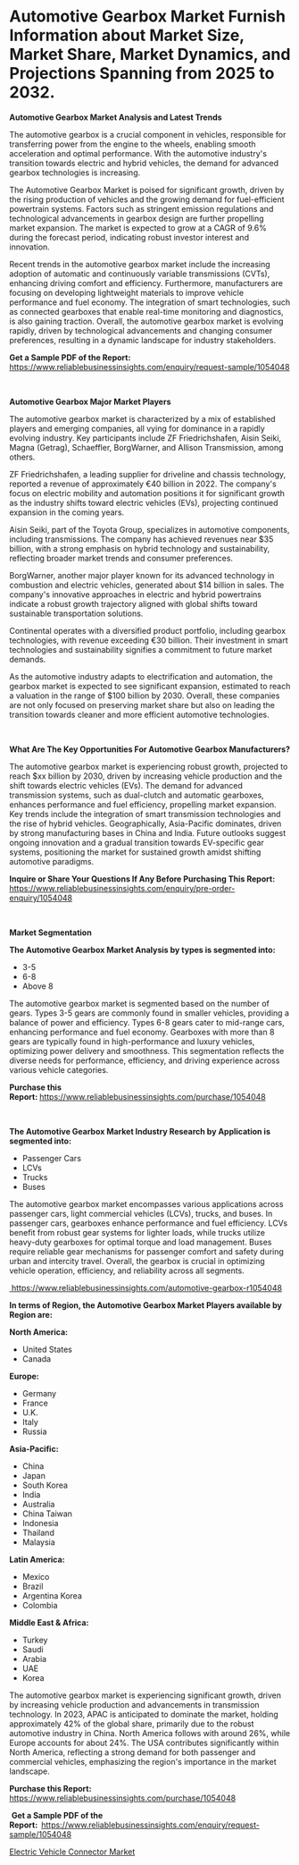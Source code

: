 <p><h1>Automotive Gearbox Market Furnish Information about Market Size, Market Share, Market Dynamics, and Projections Spanning from 2025 to 2032.</h1></p><p><strong>Automotive Gearbox Market Analysis and Latest Trends</strong></p>
<p><p>The automotive gearbox is a crucial component in vehicles, responsible for transferring power from the engine to the wheels, enabling smooth acceleration and optimal performance. With the automotive industry's transition towards electric and hybrid vehicles, the demand for advanced gearbox technologies is increasing. </p><p>The Automotive Gearbox Market is poised for significant growth, driven by the rising production of vehicles and the growing demand for fuel-efficient powertrain systems. Factors such as stringent emission regulations and technological advancements in gearbox design are further propelling market expansion. The market is expected to grow at a CAGR of 9.6% during the forecast period, indicating robust investor interest and innovation.</p><p>Recent trends in the automotive gearbox market include the increasing adoption of automatic and continuously variable transmissions (CVTs), enhancing driving comfort and efficiency. Furthermore, manufacturers are focusing on developing lightweight materials to improve vehicle performance and fuel economy. The integration of smart technologies, such as connected gearboxes that enable real-time monitoring and diagnostics, is also gaining traction. Overall, the automotive gearbox market is evolving rapidly, driven by technological advancements and changing consumer preferences, resulting in a dynamic landscape for industry stakeholders.</p></p>
<p><strong>Get a Sample PDF of the Report:&nbsp;</strong> <a href="https://www.reliablebusinessinsights.com/enquiry/request-sample/1054048?utm_campaign=3494&utm_medium=2&utm_source=Github&utm_content=ia&utm_term=30032025&utm_id=automotive-gearbox">https://www.reliablebusinessinsights.com/enquiry/request-sample/1054048</a></p>
<p>&nbsp;</p>
<p><strong>Automotive Gearbox Major Market Players</strong></p>
<p><p>The automotive gearbox market is characterized by a mix of established players and emerging companies, all vying for dominance in a rapidly evolving industry. Key participants include ZF Friedrichshafen, Aisin Seiki, Magna (Getrag), Schaeffler, BorgWarner, and Allison Transmission, among others. </p><p>ZF Friedrichshafen, a leading supplier for driveline and chassis technology, reported a revenue of approximately €40 billion in 2022. The company's focus on electric mobility and automation positions it for significant growth as the industry shifts toward electric vehicles (EVs), projecting continued expansion in the coming years. </p><p>Aisin Seiki, part of the Toyota Group, specializes in automotive components, including transmissions. The company has achieved revenues near $35 billion, with a strong emphasis on hybrid technology and sustainability, reflecting broader market trends and consumer preferences. </p><p>BorgWarner, another major player known for its advanced technology in combustion and electric vehicles, generated about $14 billion in sales. The company's innovative approaches in electric and hybrid powertrains indicate a robust growth trajectory aligned with global shifts toward sustainable transportation solutions.</p><p>Continental operates with a diversified product portfolio, including gearbox technologies, with revenue exceeding €30 billion. Their investment in smart technologies and sustainability signifies a commitment to future market demands.</p><p>As the automotive industry adapts to electrification and automation, the gearbox market is expected to see significant expansion, estimated to reach a valuation in the range of $100 billion by 2030. Overall, these companies are not only focused on preserving market share but also on leading the transition towards cleaner and more efficient automotive technologies.</p></p>
<p>&nbsp;</p>
<p><strong>What Are The Key Opportunities For Automotive Gearbox Manufacturers?</strong></p>
<p><p>The automotive gearbox market is experiencing robust growth, projected to reach $xx billion by 2030, driven by increasing vehicle production and the shift towards electric vehicles (EVs). The demand for advanced transmission systems, such as dual-clutch and automatic gearboxes, enhances performance and fuel efficiency, propelling market expansion. Key trends include the integration of smart transmission technologies and the rise of hybrid vehicles. Geographically, Asia-Pacific dominates, driven by strong manufacturing bases in China and India. Future outlooks suggest ongoing innovation and a gradual transition towards EV-specific gear systems, positioning the market for sustained growth amidst shifting automotive paradigms.</p></p>
<p><strong>Inquire or Share Your Questions If Any Before Purchasing This Report:</strong> <a href="https://www.reliablebusinessinsights.com/enquiry/pre-order-enquiry/1054048?utm_campaign=3494&utm_medium=2&utm_source=Github&utm_content=ia&utm_term=30032025&utm_id=automotive-gearbox">https://www.reliablebusinessinsights.com/enquiry/pre-order-enquiry/1054048</a></p>
<p>&nbsp;</p>
<p><strong>Market Segmentation</strong></p>
<p><strong>The Automotive Gearbox Market Analysis by types is segmented into:</strong></p>
<p><ul><li>3-5</li><li>6-8</li><li>Above 8</li></ul></p>
<p><p>The automotive gearbox market is segmented based on the number of gears. Types 3-5 gears are commonly found in smaller vehicles, providing a balance of power and efficiency. Types 6-8 gears cater to mid-range cars, enhancing performance and fuel economy. Gearboxes with more than 8 gears are typically found in high-performance and luxury vehicles, optimizing power delivery and smoothness. This segmentation reflects the diverse needs for performance, efficiency, and driving experience across various vehicle categories.</p></p>
<p><strong>Purchase this Report:&nbsp;</strong><a href="https://www.reliablebusinessinsights.com/purchase/1054048?utm_campaign=3494&utm_medium=2&utm_source=Github&utm_content=ia&utm_term=30032025&utm_id=automotive-gearbox">https://www.reliablebusinessinsights.com/purchase/1054048</a></p>
<p>&nbsp;</p>
<p><strong>The Automotive Gearbox Market Industry Research by Application is segmented into:</strong></p>
<p><ul><li>Passenger Cars</li><li>LCVs</li><li>Trucks</li><li>Buses</li></ul></p>
<p><p>The automotive gearbox market encompasses various applications across passenger cars, light commercial vehicles (LCVs), trucks, and buses. In passenger cars, gearboxes enhance performance and fuel efficiency. LCVs benefit from robust gear systems for lighter loads, while trucks utilize heavy-duty gearboxes for optimal torque and load management. Buses require reliable gear mechanisms for passenger comfort and safety during urban and intercity travel. Overall, the gearbox is crucial in optimizing vehicle operation, efficiency, and reliability across all segments.</p></p>
<p><a href="https://www.reliablebusinessinsights.com/automotive-gearbox-r1054048?utm_campaign=3494&utm_medium=2&utm_source=Github&utm_content=ia&utm_term=30032025&utm_id=automotive-gearbox">&nbsp;https://www.reliablebusinessinsights.com/automotive-gearbox-r1054048</a></p>
<p><strong>In terms of Region, the Automotive Gearbox Market Players available by Region are:</strong></p>
<p>
    <p> <strong> North America: </strong>
        <ul>
            <li>United States</li>
            <li>Canada</li>
        </ul>
        </p> 
    <p> <strong> Europe: </strong>
        <ul>
            <li>Germany</li>
            <li>France</li>
            <li>U.K.</li>
            <li>Italy</li>
            <li>Russia</li>
        </ul>
        </p> 
    <p> <strong> Asia-Pacific: </strong>
        <ul>
            <li>China</li>
            <li>Japan</li>
            <li>South Korea</li>
            <li>India</li>
            <li>Australia</li>
            <li>China Taiwan</li>
            <li>Indonesia</li>
            <li>Thailand</li>
            <li>Malaysia</li>
        </ul>
        </p> 
    <p> <strong> Latin America: </strong>
        <ul>
            <li>Mexico</li>
            <li>Brazil</li>
            <li>Argentina Korea</li>
            <li>Colombia</li>
        </ul>
        </p> 
    <p> <strong> Middle East & Africa: </strong>
        <ul>
            <li>Turkey</li>
            <li>Saudi</li>
            <li>Arabia</li>
            <li>UAE</li>
            <li>Korea</li>
        </ul>
    </p>
    </p>
<p><p>The automotive gearbox market is experiencing significant growth, driven by increasing vehicle production and advancements in transmission technology. In 2023, APAC is anticipated to dominate the market, holding approximately 42% of the global share, primarily due to the robust automotive industry in China. North America follows with around 26%, while Europe accounts for about 24%. The USA contributes significantly within North America, reflecting a strong demand for both passenger and commercial vehicles, emphasizing the region's importance in the market landscape.</p></p>
<p><strong>Purchase this Report: </strong><a href="https://www.reliablebusinessinsights.com/purchase/1054048?utm_campaign=3494&utm_medium=2&utm_source=Github&utm_content=ia&utm_term=30032025&utm_id=automotive-gearbox">https://www.reliablebusinessinsights.com/purchase/1054048</a></p>
<p>&nbsp;<strong>Get a Sample PDF of the Report:&nbsp;&nbsp;</strong><a href="https://www.reliablebusinessinsights.com/enquiry/request-sample/1054048?utm_campaign=3494&utm_medium=2&utm_source=Github&utm_content=ia&utm_term=30032025&utm_id=automotive-gearbox">https://www.reliablebusinessinsights.com/enquiry/request-sample/1054048</a></p>
<p><strong></strong></p>
<p><p><a href="https://github.com/popoialraih3/Market-Research-Report-List-1/blob/main/electric-vehicle-connector-market.md?utm_campaign=3494&utm_medium=2&utm_source=Github&utm_content=ia&utm_term=30032025&utm_id=automotive-gearbox">Electric Vehicle Connector Market</a></p></p>